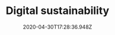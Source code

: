 ---
cover_img: 
cover_img_alt:
date: 2020-04-30T17:28:36.948Z
description: The internet contributes more to global carbon emissions than the aviation industry. We can help you reduce your online footprint and certify as climate-positive.
header_class: 
hidden: false
draft: true
intro: The internet contributes more to global carbon emissions than the aviation industry. We can help you reduce your online footprint and certify as climate-positive.
related_pages:
related_posts:
related_work:
title: Digital sustainability
heading: Digital sustainability
weight: 5
---